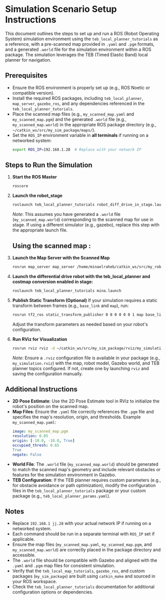 # Simulation Scenario Setup Instructions

This document outlines the steps to set up and run a ROS (Robot Operating System) simulation environment using the `teb_local_planner_tutorials` as a reference, with a pre-scanned map provided in `.yaml` and `.pgm` formats, and a generated `.world` file for the simulation environment within a ROS package. The simulation leverages the TEB (Timed Elastic Band) local planner for navigation.

## Prerequisites
- Ensure the ROS environment is properly set up (e.g., ROS Noetic or compatible version).
- Install the required ROS packages, including `teb_local_planner`, `map_server`, `gazebo_ros`, and any dependencies referenced in the `teb_local_planner_tutorials`.
- Place the scanned map files (e.g., `my_scanned_map.yaml` and `my_scanned_map.pgm`) and the generated `.world` file (e.g., `my_scanned_map.world`) in the appropriate ROS package directory (e.g., `~/catkin_ws/src/my_sim_package/maps/`).
- Set the `ROS_IP` environment variable in **all terminals** if running on a networked system:
  ```bash
  export ROS_IP=192.168.1.28  # Replace with your network IP
  ```

## Steps to Run the Simulation

1. **Start the ROS Master**
   ```bash
   roscore
   ```

2. **Launch the robot_stage**
   ```bash
   roslaunch teb_local_planner_tutorials robot_diff_drive_in_stage.launch
   ```
   *Note*: This assumes you have generated a `.world` file (`my_scanned_map.world`) corresponding to the scanned map for use in stage. If using a different simulator (e.g., gazebo), replace this step with the appropriate launch file.

   ## Using the scanned map :
1. **Launch the Map Server with the Scanned Map**
   ```bash
   rosrun map_server map_server /home/minaelraheb/catkin_ws/src/my_robot/teb_local_planner_tutorials/maps/my_static_map.yaml
   ```
2. **Launch the differential drive robot with the teb_local_planner and costmap conversion enabled in stage:**
   ```bash
   roslaunch teb_local_planner_tutorials mina.launch 
   ```
3. **Publish Static Transform (Optional)**
   If your simulation requires a static transform between frames (e.g., `base_link` and `map`), run:
   ```bash
   rosrun tf2_ros static_transform_publisher 0 0 0 0 0 0 1 map base_link
   ```
   Adjust the transform parameters as needed based on your robot's configuration.

4. **Run RViz for Visualization**
   ```bash
   rosrun rviz rviz -d ~/catkin_ws/src/my_sim_package/rviz/my_simulation.rviz
   ```
   *Note*: Ensure a `.rviz` configuration file is available in your package (e.g., `my_simulation.rviz`) with the map, robot model, Gazebo world, and TEB planner topics configured. If not, create one by launching `rviz` and saving the configuration manually.

## Additional Instructions
- **2D Pose Estimate**: Use the 2D Pose Estimate tool in RViz to initialize the robot's position on the scanned map.
- **Map Files**: Ensure the `.yaml` file correctly references the `.pgm` file and specifies the map's resolution, origin, and thresholds. Example `my_scanned_map.yaml`:
  ```yaml
  image: my_scanned_map.pgm
  resolution: 0.05
  origin: [-10.0, -10.0, True]
  occupied_thresh: 0.65
  True
  negate: False
  ```
- **World File**: The `.world` file (`my_scanned_map.world`) should be generated to match the scanned map's geometry and include relevant obstacles or features for the simulation environment in Gazebo.
- **TEB Configuration**: If the TEB planner requires custom parameters (e.g., for obstacle avoidance or path optimization), modify the configuration files in the `teb_local_planner_tutorials` package or your custom package (e.g., `teb_local_planner_params.yaml`).

## Notes
- Replace `192.168.1 jj.28` with your actual network IP if running on a networked system.
- Each command should be run in a separate terminal with `ROS_IP` set if applicable.
- Ensure the map files (`my_scanned_map.yaml`, `my_scanned_map.pgm`, and `my_scanned_map.world`) are correctly placed in the package directory and accessible.
- The `.world` file should be compatible with Gazebo and aligned with the `.yaml` and `.pgm` map files for consistent simulation.
- Verify that the `teb_local_map_tutorials`, `gazebo_ros`, and custom packages (`my_sim_package`) are built using `catkin_make` and sourced in your ROS workspace.
- Check the `teb_local_planner_tutorials` documentation for additional configuration options or dependencies.
